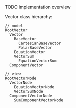 TODO implementation overview


Vector class hierarchy:

``` 
// model
RootVector
  Vector
    BaseVector
      CartesianBaseVector
      PolarBaseVector
    EquationVector
    VectorSum 
      EquationVectorSum
  ComponentVector
   
// view
RootVectorNode
  VectorNode  
    EquationVectorNode
    VectorSumNode
  ComponentVectorNode
    SumComponentVectorNode 
```